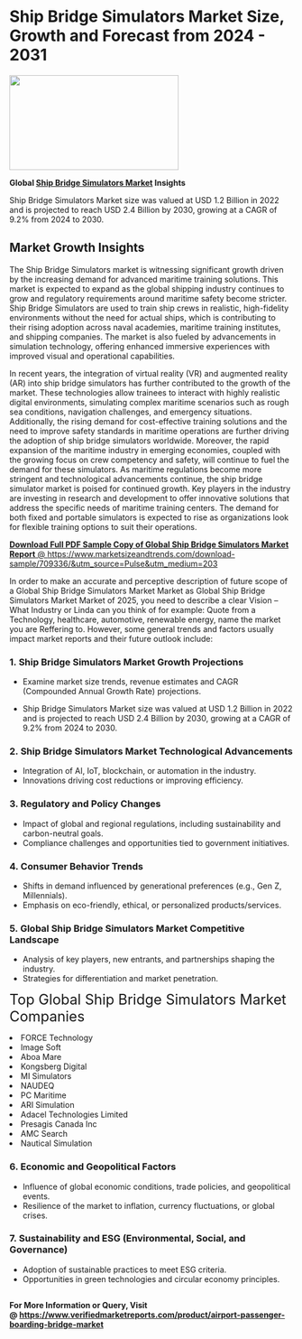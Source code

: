 <H1>Ship Bridge Simulators Market Size, Growth and Forecast from 2024 - 2031</H1><img class="aligncenter size-medium wp-image-584254" src="https://thirdeyenews.in/wp-content/uploads/2024/09/Global-Market-Research-300x168.jpeg" alt="" width="300" height="168" /><p><strong>Global&nbsp;<a href="https://www.marketsizeandtrends.com/download-sample/709336/&amp;utm_source=Pulse&amp;utm_medium=203">Ship Bridge Simulators Market</a> Insights</strong></p><p>Ship Bridge Simulators Market size was valued at USD 1.2 Billion in 2022 and is projected to reach USD 2.4 Billion by 2030, growing at a CAGR of 9.2% from 2024 to 2030.</p><p><h2>Market Growth Insights</h2> <p>The Ship Bridge Simulators market is witnessing significant growth driven by the increasing demand for advanced maritime training solutions. This market is expected to expand as the global shipping industry continues to grow and regulatory requirements around maritime safety become stricter. Ship Bridge Simulators are used to train ship crews in realistic, high-fidelity environments without the need for actual ships, which is contributing to their rising adoption across naval academies, maritime training institutes, and shipping companies. The market is also fueled by advancements in simulation technology, offering enhanced immersive experiences with improved visual and operational capabilities.</p> <p><a href="#"></a></p> <p>In recent years, the integration of virtual reality (VR) and augmented reality (AR) into ship bridge simulators has further contributed to the growth of the market. These technologies allow trainees to interact with highly realistic digital environments, simulating complex maritime scenarios such as rough sea conditions, navigation challenges, and emergency situations. Additionally, the rising demand for cost-effective training solutions and the need to improve safety standards in maritime operations are further driving the adoption of ship bridge simulators worldwide. Moreover, the rapid expansion of the maritime industry in emerging economies, coupled with the growing focus on crew competency and safety, will continue to fuel the demand for these simulators. As maritime regulations become more stringent and technological advancements continue, the ship bridge simulator market is poised for continued growth. Key players in the industry are investing in research and development to offer innovative solutions that address the specific needs of maritime training centers. The demand for both fixed and portable simulators is expected to rise as organizations look for flexible training options to suit their operations. <p><a href="#"></p><p><span class=""><strong>Download Full PDF Sample Copy of Global Ship Bridge Simulators Market Report</strong> @ <a href="https://www.marketsizeandtrends.com/download-sample/709336/&amp;utm_source=Pulse&amp;utm_medium=203" target="_blank">https://www.marketsizeandtrends.com/download-sample/709336/&amp;utm_source=Pulse&amp;utm_medium=203</a></span></p><p>In order to make an accurate and perceptive description of future scope of a Global&nbsp;Ship Bridge Simulators Market Market as Global&nbsp;Ship Bridge Simulators Market Market of 2025, you need to describe a clear Vision &ndash; What Industry or Linda can you think of for example: Quote from a Technology, healthcare, automotive, renewable energy, name the market you are Reffering to. However, some general trends and factors usually impact market reports and their future outlook include:</p><h3>1.&nbsp;<strong>Ship Bridge Simulators Market Growth Projections</strong></h3><ul><li>Examine market size trends, revenue estimates and CAGR (Compounded Annual Growth Rate) projections.</li><li><p>Ship Bridge Simulators Market size was valued at USD 1.2 Billion in 2022 and is projected to reach USD 2.4 Billion by 2030, growing at a CAGR of 9.2% from 2024 to 2030.</p></li></ul><h3>2.&nbsp;<strong>Ship Bridge Simulators Market Technological Advancements</strong></h3><ul><li>Integration of AI, IoT, blockchain, or automation in the industry.</li><li>Innovations driving cost reductions or improving efficiency.</li></ul><h3>3.&nbsp;<strong>Regulatory and Policy Changes</strong></h3><ul><li>Impact of global and regional regulations, including sustainability and carbon-neutral goals.</li><li>Compliance challenges and opportunities tied to government initiatives.</li></ul><h3>4.&nbsp;<strong>Consumer Behavior Trends</strong></h3><ul><li>Shifts in demand influenced by generational preferences (e.g., Gen Z, Millennials).</li><li>Emphasis on eco-friendly, ethical, or personalized products/services.</li></ul><h3>5.&nbsp;<strong>Global Ship Bridge Simulators Market Competitive Landscape</strong></h3><ul><li>Analysis of key players, new entrants, and partnerships shaping the industry.</li><li>Strategies for differentiation and market penetration.</li></ul><p data-pm-slice="1 1 []"><span style="color: inherit; font-family: inherit; font-size: 25px;">Top Global Ship Bridge Simulators Market Companies</span></p><div class="" data-test-id=""><p><li>FORCE Technology</li><li> Image Soft</li><li> Aboa Mare</li><li> Kongsberg Digital</li><li> MI Simulators</li><li> NAUDEQ</li><li> PC Maritime</li><li> ARI Simulation</li><li> Adacel Technologies Limited</li><li> Presagis Canada Inc</li><li> AMC Search</li><li> Nautical Simulation</li></p></div><h3>6.&nbsp;<strong>Economic and Geopolitical Factors</strong></h3><ul><li>Influence of global economic conditions, trade policies, and geopolitical events.</li><li>Resilience of the market to inflation, currency fluctuations, or global crises.</li></ul><h3>7.&nbsp;<strong>Sustainability and ESG (Environmental, Social, and Governance)</strong></h3><ul><li>Adoption of sustainable practices to meet ESG criteria.</li><li>Opportunities in green technologies and circular economy principles.</li></ul><h2><strong style="font-size: 14px;">For More Information or Query, Visit @&nbsp;</strong><a style="background-color: #ffffff; font-size: 14px;" href="https://www.marketsizeandtrends.com/report/ship-bridge-simulators-market/" target="_blank">https://www.verifiedmarketreports.com/product/airport-passenger-boarding-bridge-market</a></h2>

